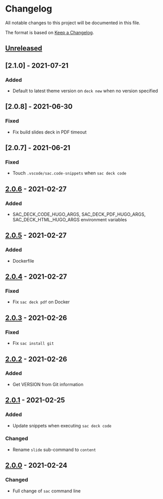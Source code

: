 # Changelog
All notable changes to this project will be documented in this file.

The format is based on [Keep a Changelog](https://keepachangelog.com/en/1.0.0/).

## [Unreleased]

## [2.1.0] - 2021-07-21
### Added
- Default to latest theme version on `deck new` when no version specified

## [2.0.8] - 2021-06-30
### Fixed
- Fix build slides deck in PDF timeout

## [2.0.7] - 2021-06-21
### Fixed
- Touch `.vscode/sac.code-snippets` when `sac deck code`

## [2.0.6] - 2021-02-27
### Added
- SAC_DECK_CODE_HUGO_ARGS, SAC_DECK_PDF_HUGO_ARGS, SAC_DECK_HTML_HUGO_ARGS environment variables

## [2.0.5] - 2021-02-27
### Added
- Dockerfile

## [2.0.4] - 2021-02-27
### Fixed
- Fix `sac deck pdf` on Docker

## [2.0.3] - 2021-02-26
### Fixed
- Fix `sac install git`

## [2.0.2] - 2021-02-26
### Added
- Get VERSION from Git information

## [2.0.1] - 2021-02-25
### Added
- Update snippets when executing `sac deck code`

### Changed
- Rename `slide` sub-command to `content`

## [2.0.0] - 2021-02-24
### Changed
- Full change of `sac` command line

[Unreleased]: https://github.com/sacproj/sac-cli/compare/2.0.6...HEAD
[2.0.6]: https://github.com/sacproj/sac-cli/compare/2.0.5...2.0.6
[2.0.5]: https://github.com/sacproj/sac-cli/compare/2.0.4...2.0.5
[2.0.4]: https://github.com/sacproj/sac-cli/compare/2.0.3...2.0.4
[2.0.3]: https://github.com/sacproj/sac-cli/compare/2.0.2...2.0.3
[2.0.2]: https://github.com/sacproj/sac-cli/compare/2.0.1...2.0.2
[2.0.1]: https://github.com/sacproj/sac-cli/compare/2.0.0...2.0.1
[2.0.0]: https://github.com/sacproj/sac-cli/releases/tag/2.0.0
